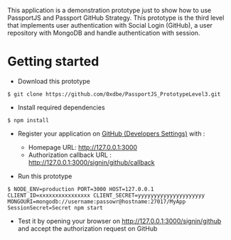 
This application is a demonstration prototype just to show how to use PassportJS and Passport GitHub Strategy. This prototype is the third level that implements user authentication with Social Login (GitHub), a user repository with MongoDB and handle authentication with session.

# Getting started

* Download this prototype

```console
$ git clone https://github.com/0xdbe/PassportJS_PrototypeLevel3.git
```

* Install required dependencies

```console
$ npm install
```

* Register your application on [GitHub (Developers Settings)](https://github.com/settings/developers) with :
  - Homepage URL: http://127.0.0.1:3000
  - Authorization callback URL : http://127.0.0.1:3000/signin/github/callback

* Run this prototype

```console
$ NODE_ENV=production PORT=3000 HOST=127.0.0.1 CLIENT_ID=xxxxxxxxxxxxxxxx CLIENT_SECRET=yyyyyyyyyyyyyyyyyyyyy MONGOURI=mongodb://username:passowr@hostname:27017/MyApp SessionSecret=Secret npm start
```

* Test it by opening your browser on http://127.0.0.1:3000/signin/github and accept the authorization request on GitHub
